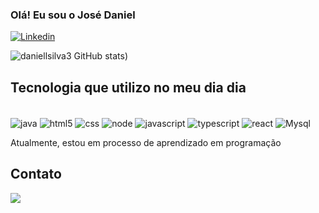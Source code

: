 ### Olá! Eu sou o José Daniel


[![Linkedin](https://img.shields.io/badge/LinkedIn-0077B5?style=for-the-badge&logo=linkedin&logoColor=white)](https://www.linkedin.com/in/josé-daniel-0a63461b2)

![daniellsilva3 GitHub stats](https://github-readme-stats.vercel.app/api?username=daniellsilva3&show_icons=true&theme=cobalt))

## Tecnologia que utilizo no meu dia dia

<div style= "display: inline_block"><br/>
<img align="center" alt="java" src="https://img.shields.io/badge/Java-ED8B00?style=for-the-badge&logo=openjdk&logoColor=white"/>

<img align="center" alt="html5" src="https://img.shields.io/badge/HTML5-E34F26?style=for-the-badge&logo=html5&logoColor=white"/>

<img align="center" alt="css" src="https://img.shields.io/badge/CSS3-1572B6?style=for-the-badge&logo=css3&logoColor=white"/>

<img align="center" alt="node" src="https://img.shields.io/badge/Node.js-43853D?style=for-the-badge&logo=node.js&logoColor=white"/>

<img align="center" alt="javascript" src="https://img.shields.io/badge/JavaScript-323330?style=for-the-badge&logo=javascript&logoColor=F7DF1E"/>

<img align="center" alt="typescript" src="https://img.shields.io/badge/TypeScript-007ACC?style=for-the-badge&logo=typescript&logoColor=white"/>

<img align="center" alt="react" src="https://img.shields.io/badge/React-20232A?style=for-the-badge&logo=react&logoColor=61DAFB"/>

<img align="center" alt="Mysql" src="https://img.shields.io/badge/MySQL-00000F?style=for-the-badge&logo=mysql&logoColor=white"/>
</div>

Atualmente, estou em processo de aprendizado em programação

## Contato

<div>
<a href= "mailto:danieelsilva32@gmail.com"><img src= https://img.shields.io/badge/Gmail-D14836?style=for-the-badge&logo=gmail&logoColor=white></a>
</div>
